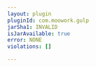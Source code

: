 ```yaml
---
layout: plugin
pluginId: com.moowork.gulp
jarSha1: INVALID
isJarAvailable: true
error: NONE
violations: []

---
```

